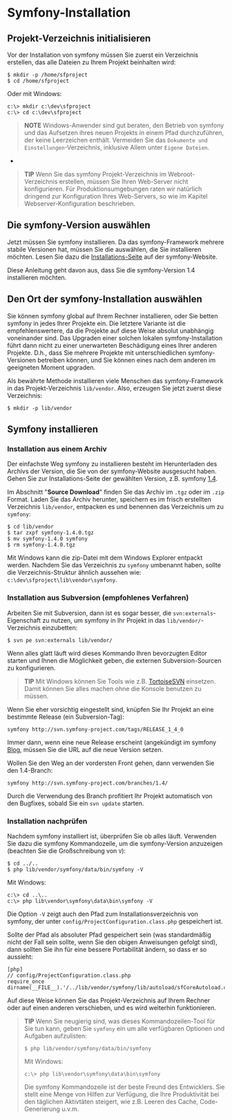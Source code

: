 Symfony-Installation
====================

Projekt-Verzeichnis initialisieren
----------------------------------

Vor der Installation von symfony müssen Sie zuerst ein Verzeichnis erstellen, 
das alle Dateien zu Ihrem Projekt beinhalten wird:

    $ mkdir -p /home/sfproject
    $ cd /home/sfproject

Oder mit Windows:

    c:\> mkdir c:\dev\sfproject
    c:\> cd c:\dev\sfproject

>**NOTE**
>Windows-Anwender sind gut beraten, den Betrieb von symfony und das Aufsetzen 
>ihres neuen Projekts in einem Pfad durchzuführen, der keine Leerzeichen 
>enthält. Vermeiden Sie das `Dokumente und Einstellungen`-Verzeichnis, inklusive 
>Allem unter `Eigene Dateien`.

-

>**TIP**
>Wenn Sie das symfony Projekt-Verzeichnis im Webroot-Verzeichnis erstellen, 
>müssen Sie Ihren Web-Server nicht konfigurieren. Für Produktionsumgebungen 
>raten wir natürlich dringend zur Konfiguration Ihres Web-Servers, so wie im 
>Kapitel Webserver-Konfiguration beschrieben.

Die symfony-Version auswählen
-----------------------------

Jetzt müssen Sie symfony installieren. Da das symfony-Framework mehrere stabile 
Versionen hat, müssen Sie die auswählen, die Sie installieren möchten. Lesen Sie 
dazu die [Installations-Seite](http://www.symfony-project.org/installation) auf 
der symfony-Website.

Diese Anleitung geht davon aus, dass Sie die symfony-Version 1.4 installieren möchten.

Den Ort der symfony-Installation auswählen
------------------------------------------

Sie können symfony global auf Ihrem Rechner installieren, oder Sie betten 
symfony in jedes Ihrer Projekte ein. Die letztere Variante ist die 
empfehlenswertere, da die Projekte auf diese Weise absolut unabhängig 
voneinander sind. Das Upgraden einer solchen lokalen symfony-Installation führt 
dann nicht zu einer unerwarteten Beschädigung eines Ihrer anderen Projekte. 
D.h., dass Sie mehrere Projekte mit unterschiedlichen symfony-Versionen 
betreiben können, und Sie können eines nach dem anderen im geeigneten Moment 
upgraden.

Als bewährte Methode installieren viele Menschen das symfony-Framework in das 
Projekt-Verzeichnis `lib/vendor`. Also, erzeugen Sie jetzt zuerst diese 
Verzeichnis:

    $ mkdir -p lib/vendor

Symfony installieren
--------------------

### Installation aus einem Archiv

Der einfachste Weg symfony zu installieren besteht im Herunterladen des Archivs 
der Version, die Sie von der symfony-Website ausgesucht haben. Gehen Sie zur 
Installations-Seite der gewählten Version, z.B. symfony 
[1.4](http://www.symfony-project.org/installation/1_4).

Im Abschnitt "**Source Download**" finden Sie das Archiv im `.tgz` oder im `.zip` 
Format. Laden Sie das Archiv herunter, speichern es im frisch erstellten 
Verzeichnis `lib/vendor`, entpacken es und benennen das Verzeichnis um zu 
`symfony`:

    $ cd lib/vendor
    $ tar zxpf symfony-1.4.0.tgz
    $ mv symfony-1.4.0 symfony
    $ rm symfony-1.4.0.tgz

Mit Windows kann die zip-Datei mit dem Windows Explorer entpackt werden. Nachdem 
Sie das Verzeichnis zu `symfony` umbenannt haben, sollte die Verzeichnis-Struktur 
ähnlich aussehen wie: `c:\dev\sfproject\lib\vendor\symfony`.

### Installation aus Subversion (empfohlenes Verfahren)

Arbeiten Sie mit Subversion, dann ist es sogar besser, die 
`svn:externals`-Eigenschaft zu nutzen, um symfony in Ihr Projekt in das 
`lib/vendor/`-Verzeichnis einzubetten:

    $ svn pe svn:externals lib/vendor/

Wenn alles glatt läuft wird dieses Kommando Ihren bevorzugten Editor starten und 
Ihnen die Möglichkeit geben, die externen Subversion-Sourcen zu konfigurieren.

>**TIP**
>Mit Windows können Sie Tools wie z.B. [TortoiseSVN](http://tortoisesvn.net/) 
>einsetzen. Damit können Sie alles machen ohne die Konsole benutzen zu müssen.

Wenn Sie eher vorsichtig eingestellt sind, knüpfen Sie Ihr Projekt an eine 
bestimmte Release (ein Subversion-Tag):

    symfony http://svn.symfony-project.com/tags/RELEASE_1_4_0

Immer dann, wenn eine neue Release erscheint (angekündigt im symfony 
[Blog](http://www.symfony-project.org/blog/), müssen Sie die URL auf die neue 
Version setzen.

Wollen Sie den Weg an der vordersten Front gehen, dann verwenden Sie den 
1.4-Branch:

    symfony http://svn.symfony-project.com/branches/1.4/

Durch die Verwendung des Branch profitiert Ihr Projekt automatisch von den 
Bugfixes, sobald Sie ein `svn update` starten.

### Installation nachprüfen

Nachdem symfony installiert ist, überprüfen Sie ob alles läuft. Verwenden Sie 
dazu die symfony Kommandozeile, um die symfony-Version anzuzeigen (beachten Sie 
die Großschreibung von `V`):

    $ cd ../..
    $ php lib/vendor/symfony/data/bin/symfony -V

Mit Windows:

    c:\> cd ..\..
    c:\> php lib\vendor\symfony\data\bin\symfony -V

Die Option `-V` zeigt auch den Pfad zum Installationsverzeichnis von symfony, der 
unter `config/ProjectConfiguration.class.php` gespeichert ist.

Sollte der Pfad als absoluter Pfad gespeichert sein (was standardmäßig nicht der 
Fall sein sollte, wenn Sie den obigen Anweisungen gefolgt sind), dann sollten 
Sie ihn für eine bessere Portabilität ändern, so dass er so aussieht:

    [php]
    // config/ProjectConfiguration.class.php
    require_once dirname(__FILE__).'/../lib/vendor/symfony/lib/autoload/sfCoreAutoload.class.php';

Auf diese Weise können Sie das Projekt-Verzeichnis auf Ihrem Rechner oder auf 
einen anderen verschieben, und es wird weiterhin funktionieren.

>**TIP**
>Wenn Sie neugierig sind, was dieses Kommandozeilen-Tool für Sie tun kann, geben 
>Sie `symfony` ein um alle verfügbaren Optionen und Aufgaben aufzulisten:
>
>     $ php lib/vendor/symfony/data/bin/symfony
>
>Mit Windows:
>
>     c:\> php lib\vendor\symfony\data\bin\symfony
>
>Die symfony Kommandozeile ist der beste Freund des Entwicklers. Sie stellt eine 
>Menge von Hilfen zur Verfügung, die Ihre Produktivität bei den täglichen 
>Aktivtäten steigert, wie z.B. Leeren des Cache, Code-Generierung u.v.m.